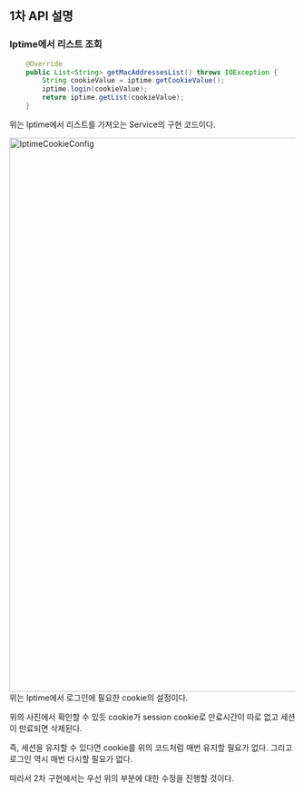 ## 1차 API 설명

### Iptime에서 리스트 조회
```java
    @Override
    public List<String> getMacAddressesList() throws IOException {
        String cookieValue = iptime.getCookieValue();
        iptime.login(cookieValue);
        return iptime.getList(cookieValue);
    }
```
위는 Iptime에서 리스트를 가져오는 Service의 구현 코드이다.

<img width="977" alt="IptimeCookieConfig" src="https://user-images.githubusercontent.com/102807742/210257545-66e0f957-7eb9-4f9a-ad95-dface0fc8b6e.png">
위는 Iptime에서 로그인에 필요한 cookie의 설정이다.

위의 사진에서 확인할 수 있듯 cookie가 session cookie로 만료시간이 따로 없고 세션이 만료되면 삭제된다.

즉, 세션을 유지할 수 있다면 cookie를 위의 코드처럼 매번 유지할 필요가 없다.
그리고 로그인 역시 매번 다시할 필요가 없다.

따라서 2차 구현에서는 우선 위의 부분에 대한 수정을 진행할 것이다.